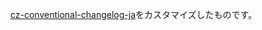 [cz-conventional-changelog-ja](https://github.com/AquiTCD/cz-conventional-changelog-ja)をカスタマイズしたものです。